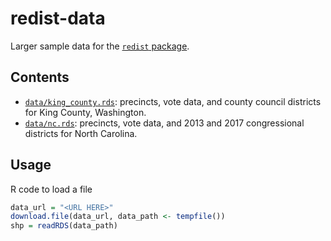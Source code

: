 # **redist-data**

Larger sample data for the [`redist` package](http://alarm-redist.github.io/redist/).

## Contents
* [`data/king_county.rds`](https://github.com/alarm-redist/redist-data/raw/main/data/king_county.rds): 
  precincts, vote data, and county council districts for King County, Washington.
* [`data/nc.rds`](https://github.com/alarm-redist/redist-data/raw/main/data/nc.rds): precincts, vote 
  data, and 2013 and 2017 congressional districts for North Carolina.

## Usage
R code to load a file
```r
data_url = "<URL HERE>"
download.file(data_url, data_path <- tempfile())
shp = readRDS(data_path)
```

